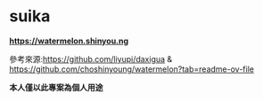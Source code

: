 # suika

**https://watermelon.shinyou.ng**

參考來源:https://github.com/liyupi/daxigua & https://github.com/choshinyoung/watermelon?tab=readme-ov-file

**本人僅以此專案為個人用途**
